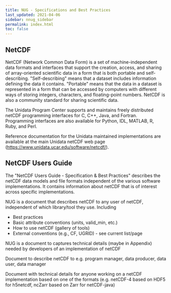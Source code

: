 ```yaml
---
title: NUG - Specifications and Best Practices
last_updated: 2021-04-06
sidebar: nnug_sidebar
permalink: index.html
toc: false
---
```


## NetCDF
<!-- NOTE:
Text mainly from [netCDF home page](https://www.unidata.ucar.edu/software/netcdf/),
self-describing and portable bit from NUG/guide.md#netcdf_purpose
-->

NetCDF (Network Common Data Form) is a set of
machine-independent data formats and interfaces
that support the creation, access, and sharing
of array-oriented scientific data
in a form that is both portable and self-describing.
"Self-describing" means that a dataset includes information defining the data it contains.
"Portable" means that the data in a dataset is represented in a form that can be accessed
by computers with different ways of storing integers, characters, and floating-point numbers.
NetCDF is also a community standard for sharing scientific data.

The Unidata Program Center supports and maintains freely distributed
netCDF programming interfaces for C, C++, Java, and Fortran.
Programming interfaces are also available
for Python, IDL, MATLAB, R, Ruby, and Perl.

Reference documentation for the Unidata maintained implementations
are available at the main Unidata netCDF web page (https://www.unidata.ucar.edu/software/netcdf/).

## NetCDF Users Guide

The "NetCDF Users Guide - Specification & Best Practices"
describes the netCDF data models and file formats
independent of the various software implementations.
It contains information about netCDF that is of interest across specific implementations.

<!-- NOTE:
Text from Roadmap.md
-->

NUG is a document that describes netCDF to any user of netCDF,
independent of which library/tool they use. Including

* Best practices
* Basic attribute conventions (units, valid_min, etc.)
* How to use netCDF (gallery of tools)
* External conventions (e.g., CF, UGRID) - see current list/page

NUG is a document to captures technical details
(maybe in Appendix) needed by developers of an implementation of netCDF

Document to describe netCDF to e.g. program manager, data producer,
data user, data manager

Document with technical details for anyone working
on a netCDF implementation
based on one of the formats
(e.g. netCDF-4 based on HDF5 for h5netcdf,
ncZarr based on Zarr for netCDF-java)
